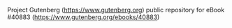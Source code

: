 Project Gutenberg (https://www.gutenberg.org) public repository for eBook #40883 (https://www.gutenberg.org/ebooks/40883)
